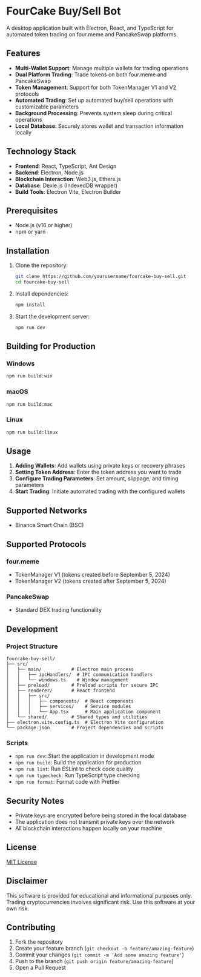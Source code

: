 # FourCake Buy/Sell Bot

A desktop application built with Electron, React, and TypeScript for automated token trading on four.meme and PancakeSwap platforms.

## Features

- **Multi-Wallet Support**: Manage multiple wallets for trading operations
- **Dual Platform Trading**: Trade tokens on both four.meme and PancakeSwap
- **Token Management**: Support for both TokenManager V1 and V2 protocols
- **Automated Trading**: Set up automated buy/sell operations with customizable parameters
- **Background Processing**: Prevents system sleep during critical operations
- **Local Database**: Securely stores wallet and transaction information locally

## Technology Stack

- **Frontend**: React, TypeScript, Ant Design
- **Backend**: Electron, Node.js
- **Blockchain Interaction**: Web3.js, Ethers.js
- **Database**: Dexie.js (IndexedDB wrapper)
- **Build Tools**: Electron Vite, Electron Builder

## Prerequisites

- Node.js (v16 or higher)
- npm or yarn

## Installation

1. Clone the repository:
   ```bash
   git clone https://github.com/yourusername/fourcake-buy-sell.git
   cd fourcake-buy-sell
   ```

2. Install dependencies:
   ```bash
   npm install
   ```

3. Start the development server:
   ```bash
   npm run dev
   ```

## Building for Production

### Windows
```bash
npm run build:win
```

### macOS
```bash
npm run build:mac
```

### Linux
```bash
npm run build:linux
```

## Usage

1. **Adding Wallets**: Add wallets using private keys or recovery phrases
2. **Setting Token Address**: Enter the token address you want to trade
3. **Configure Trading Parameters**: Set amount, slippage, and timing parameters
4. **Start Trading**: Initiate automated trading with the configured wallets

## Supported Networks

- Binance Smart Chain (BSC)

## Supported Protocols

### four.meme
- TokenManager V1 (tokens created before September 5, 2024)
- TokenManager V2 (tokens created after September 5, 2024)

### PancakeSwap
- Standard DEX trading functionality

## Development

### Project Structure

```
fourcake-buy-sell/
├── src/
│   ├── main/           # Electron main process
│   │   ├── ipcHandlers/  # IPC communication handlers
│   │   └── windows.ts    # Window management
│   ├── preload/        # Preload scripts for secure IPC
│   ├── renderer/       # React frontend
│   │   ├── src/
│   │   │   ├── components/  # React components
│   │   │   ├── services/    # Service modules
│   │   │   └── App.tsx      # Main application component
│   └── shared/         # Shared types and utilities
├── electron.vite.config.ts  # Electron Vite configuration
└── package.json        # Project dependencies and scripts
```

### Scripts

- `npm run dev`: Start the application in development mode
- `npm run build`: Build the application for production
- `npm run lint`: Run ESLint to check code quality
- `npm run typecheck`: Run TypeScript type checking
- `npm run format`: Format code with Prettier

## Security Notes

- Private keys are encrypted before being stored in the local database
- The application does not transmit private keys over the network
- All blockchain interactions happen locally on your machine

## License

[MIT License](LICENSE)

## Disclaimer

This software is provided for educational and informational purposes only. Trading cryptocurrencies involves significant risk. Use this software at your own risk.

## Contributing

1. Fork the repository
2. Create your feature branch (`git checkout -b feature/amazing-feature`)
3. Commit your changes (`git commit -m 'Add some amazing feature'`)
4. Push to the branch (`git push origin feature/amazing-feature`)
5. Open a Pull Request